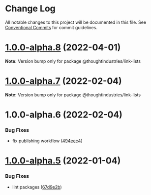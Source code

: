 # Change Log

All notable changes to this project will be documented in this file.
See [Conventional Commits](https://conventionalcommits.org) for commit guidelines.

# [1.0.0-alpha.8](https://github.com/thoughtindustries/helium/compare/@thoughtindustries/link-lists@1.0.0-alpha.7...@thoughtindustries/link-lists@1.0.0-alpha.8) (2022-04-01)

**Note:** Version bump only for package @thoughtindustries/link-lists





# [1.0.0-alpha.7](https://github.com/thoughtindustries/helium/compare/@thoughtindustries/link-lists@1.0.0-alpha.5...@thoughtindustries/link-lists@1.0.0-alpha.7) (2022-02-04)

**Note:** Version bump only for package @thoughtindustries/link-lists





# 1.0.0-alpha.6 (2022-02-04)


### Bug Fixes

* fix publishing workflow ([494eec4](https://github.com/thoughtindustries/helium/commit/494eec409faa1fed55618af1f6dd76ef6e3f9b8a))





# [1.0.0-alpha.5](https://github.com/thoughtindustries/helium/compare/@thoughtindustries/link-lists@1.0.0-alpha.4...@thoughtindustries/link-lists@1.0.0-alpha.5) (2022-01-04)


### Bug Fixes

* lint packages ([67d9e2b](https://github.com/thoughtindustries/helium/commit/67d9e2b831800c00a0d9c99bfd7f498321242536))
